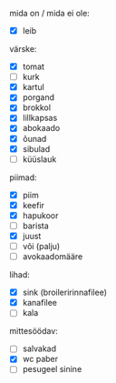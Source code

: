mida on / mida ei ole:
- [x] leib

värske:
- [x] tomat
- [ ] kurk
- [x] kartul
- [x] porgand
- [x] brokkol
- [x] lillkapsas
- [x] abokaado
- [x] õunad
- [x] sibulad
- [ ] küüslauk

piimad:
- [x] piim
- [x] keefir
- [x] hapukoor
- [ ] barista
- [x] juust
- [ ] või (palju)
- [ ] avokaadomääre

lihad:
- [x] sink (broileririnnafilee)
- [x] kanafilee
- [ ] kala

mittesöödav:
- [ ] salvakad
- [x] wc paber
- [ ] pesugeel sinine
